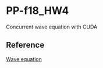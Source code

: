 # PP-f18_HW4

Concurrent wave equation with CUDA

## Reference

[Wave equation](https://en.wikipedia.org/wiki/Wave_equation "Wikipedia")